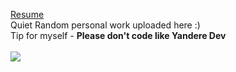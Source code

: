 [Resume](https://drive.google.com/file/d/1Mw5AHAadRVrQ0eNePdKkx0gxv5pVl_2L/view?usp=sharing)<br>
Quiet Random personal work  uploaded here :)
<br>
Tip for myself - 
<b>Please don't code like Yandere Dev</br>
<br>
![](https://komarev.com/ghpvc/?username=karthikeyanrathore&color=green)
<br>

